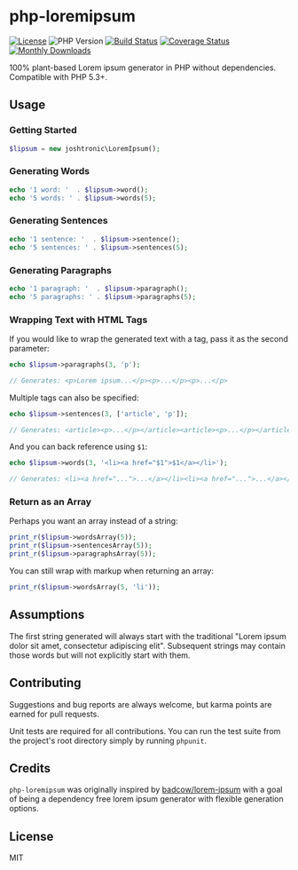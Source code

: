 # php-loremipsum

[![License](https://img.shields.io/packagist/l/joshtronic/php-loremipsum?style=for-the-badge)](https://github.com/joshtronic/php-loremipsum/blob/master/LICENSE)
![PHP Version](https://img.shields.io/packagist/php-v/joshtronic/php-loremipsum?style=for-the-badge)
[![Build Status](https://img.shields.io/travis/joshtronic/php-loremipsum/master?style=for-the-badge)](https://travis-ci.org/joshtronic/php-loremipsum)
[![Coverage Status](https://img.shields.io/coveralls/github/joshtronic/php-loremipsum/master?style=for-the-badge)](https://coveralls.io/github/joshtronic/php-loremipsum?branch=master)
[![Monthly Downloads](https://img.shields.io/packagist/dm/joshtronic/php-loremipsum?style=for-the-badge)](https://packagist.org/packages/joshtronic/php-loremipsum)

100% plant-based Lorem ipsum generator in PHP without dependencies. Compatible with PHP 5.3+.

## Usage

### Getting Started

```php
$lipsum = new joshtronic\LoremIpsum();
```

### Generating Words

```php
echo '1 word: '  . $lipsum->word();
echo '5 words: ' . $lipsum->words(5);
```

### Generating Sentences

```php
echo '1 sentence: '  . $lipsum->sentence();
echo '5 sentences: ' . $lipsum->sentences(5);
```

### Generating Paragraphs

```php
echo '1 paragraph: '  . $lipsum->paragraph();
echo '5 paragraphs: ' . $lipsum->paragraphs(5);
```

### Wrapping Text with HTML Tags

If you would like to wrap the generated text with a tag, pass it as the second
parameter:

```php
echo $lipsum->paragraphs(3, 'p');

// Generates: <p>Lorem ipsum...</p><p>...</p><p>...</p>
```

Multiple tags can also be specified:

```php
echo $lipsum->sentences(3, ['article', 'p']);

// Generates: <article><p>...</p></article><article><p>...</p></article><article><p>...</p></article>
```

And you can back reference using `$1`:

```php
echo $lipsum->words(3, '<li><a href="$1">$1</a></li>');

// Generates: <li><a href="...">...</a></li><li><a href="...">...</a></li><li><a href="...">...</a></li>
```

### Return as an Array

Perhaps you want an array instead of a string:

```php
print_r($lipsum->wordsArray(5));
print_r($lipsum->sentencesArray(5));
print_r($lipsum->paragraphsArray(5));
```

You can still wrap with markup when returning an array:

```php
print_r($lipsum->wordsArray(5, 'li'));
```

## Assumptions

The first string generated will always start with the traditional "Lorem ipsum
dolor sit amet, consectetur adipiscing elit". Subsequent strings may contain
those words but will not explicitly start with them.

## Contributing

Suggestions and bug reports are always welcome, but karma points are earned for
pull requests.

Unit tests are required for all contributions. You can run the test suite from
the project's root directory simply by running `phpunit`.

## Credits

`php-loremipsum` was originally inspired by
[badcow/lorem-ipsum](https://packagist.org/packages/badcow/lorem-ipsum) with a
goal of being a dependency free lorem ipsum generator with flexible generation
options.

## License

MIT
